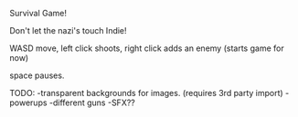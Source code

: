 Survival Game!


Don't let the nazi's touch Indie!

WASD move, left click shoots, right click adds an enemy (starts game for now)

space pauses.

TODO:
-transparent backgrounds for images. (requires 3rd party import)
-powerups
-different guns
-SFX??
